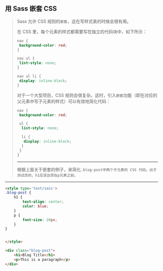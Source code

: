 ## 用 Sass 嵌套 CSS

> Sass 允许 CSS 规则的`嵌套`，这在写样式表的时候会很有用。
>
> 在 CSS 里，每个元素的样式都需要写在独立的代码块中，如下所示：
>
> ```css
> nav {
>  background-color: red;
> }
> 
> nav ul {
>  list-style: none;
> }
> 
> nav ul li {
>  display: inline-block;
> }
> ```
>
> 对于一个大型项目，CSS 规则会很复杂。这时，引入`嵌套`功能（即在对应的父元素中写子元素的样式）可以有效地简化代码：
>
> ```scss
> nav {
>  background-color: red;
> 
>  ul {
>   list-style: none;
> 
>   li {
>    display: inline-block;
>   }
>  }
> }
> ```
>
> ---
>
> 根据上面关于嵌套的例子，来简化`.blog-post中两个子元素的 CSS 代码。出于测试目的，h1应该出现在p元素之前。`

---

```html
<style type='text/sass'>
.blog-post { 
	h1 { 
		text-align: center; 
		color: blue; 
	} 
	p { 
		font-size: 20px; 
	} 
}


</style>

<div class="blog-post">
	<h1>Blog Title</h1>
	<p>This is a paragraph</p>
</div>
```

